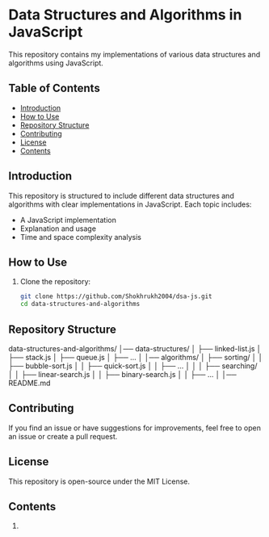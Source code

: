 # Data Structures and Algorithms in JavaScript

This repository contains my implementations of various data structures and algorithms using JavaScript.

## Table of Contents
- [Introduction](#introduction)
- [How to Use](#how-to-use)
- [Repository Structure](#repository-structure)
- [Contributing](#contributing)
- [License](#license)
- [Contents](#contents)


## Introduction
This repository is structured to include different data structures and algorithms with clear implementations in JavaScript. Each topic includes:
- A JavaScript implementation
- Explanation and usage
- Time and space complexity analysis


## How to Use
1. Clone the repository:
   ```sh
   git clone https://github.com/Shokhrukh2004/dsa-js.git
   cd data-structures-and-algorithms


## Repository Structure
data-structures-and-algorithms/
│── data-structures/
│   ├── linked-list.js
│   ├── stack.js
│   ├── queue.js
│   ├── ...
│
│── algorithms/
│   ├── sorting/
│   │   ├── bubble-sort.js
│   │   ├── quick-sort.js
│   │   ├── ...
│   │
│   ├── searching/
│   │   ├── linear-search.js
│   │   ├── binary-search.js
│   │   ├── ...
│
│── README.md


## Contributing
If you find an issue or have suggestions for improvements, feel free to open an issue or create a pull request.


## License
This repository is open-source under the MIT License.


## Contents
 1.
